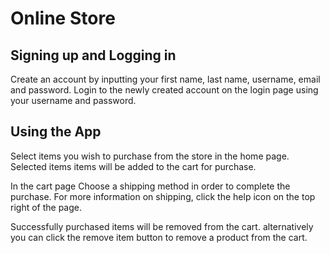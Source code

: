 # Online Store

## Signing up and Logging in

Create an account by inputting your first name, last name, username, email and password.
Login to the newly created account on the login page using your username and password.

## Using the App

Select items you wish to purchase from the store in the home page.
Selected items items will be added to the cart for purchase.

In the cart page Choose a shipping method in order to complete the purchase.
For more information on shipping, click the help icon on the top right of the page.

Successfully purchased items will be removed from the cart.
alternatively you can click the remove item button to remove a product from the cart.